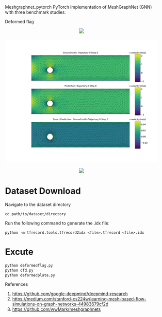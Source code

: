 Meshgraphnet_pytorch
PyTorch implementation of MeshGraphNet (GNN) with three benchmark studies:

Deformed flag


<div align="center">
  <img src="./world_anim.gif" width="600" />
  <br><br>
  <img src="./cfd.gif" width="600" />
  <br><br>
  <img src="./deform_plate.gif" width="600" />
</div>

# Dataset Download 
Navigate to the dataset directory
```
cd path/to/dataset/directory
```
Run the following command to generate the .idx file:
```
python -m tfrecord.tools.tfrecord2idx <file>.tfrecord <file>.idx
```

# Excute
```
python deformedflag.py
python cfd.py
python deformedplate.py
```



References

1. https://github.com/google-deepmind/deepmind-research
2. https://medium.com/stanford-cs224w/learning-mesh-based-flow-simulations-on-graph-networks-44983679cf2d
3. https://github.com/wwMark/meshgraphnets
